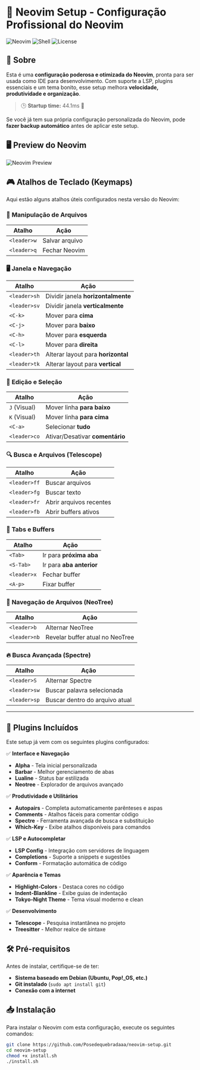 # 🚀 Neovim Setup - Configuração Profissional do Neovim 

![Neovim](https://img.shields.io/badge/Neovim-Setup-blue?style=for-the-badge&logo=neovim)
![Shell](https://img.shields.io/badge/Shell-Bash-green?style=for-the-badge&logo=gnu-bash)
![License](https://img.shields.io/github/license/Posedequebradaaa/neovim-setup?style=for-the-badge)

## 📌 Sobre
Esta é uma **configuração poderosa e otimizada do Neovim**, pronta para ser usada como IDE para desenvolvimento. Com suporte a LSP, plugins essenciais e um tema bonito, esse setup melhora **velocidade, produtividade e organização**.

> 🕒 **Startup time:** 44.1ms 🚀

Se você já tem sua própria configuração personalizada do Neovim, pode **fazer backup automático** antes de aplicar este setup.

## 🖥️ Preview do Neovim
![Neovim Preview](https://github.com/Posedequebradaaa/neovim-setup/raw/main/neovim.gif)

## 🎮 Atalhos de Teclado (Keymaps)

Aqui estão alguns atalhos úteis configurados nesta versão do Neovim:

### 📁 **Manipulação de Arquivos**
| Atalho         | Ação                 |
|---------------|---------------------|
| `<leader>w`   | Salvar arquivo |
| `<leader>q`   | Fechar Neovim |

### 🖥️ **Janela e Navegação**
| Atalho        | Ação |
|--------------|------|
| `<leader>sh` | Dividir janela **horizontalmente** |
| `<leader>sv` | Dividir janela **verticalmente** |
| `<C-k>` | Mover para **cima** |
| `<C-j>` | Mover para **baixo** |
| `<C-h>` | Mover para **esquerda** |
| `<C-l>` | Mover para **direita** |
| `<leader>th` | Alterar layout para **horizontal** |
| `<leader>tk` | Alterar layout para **vertical** |

### 📌 **Edição e Seleção**
| Atalho       | Ação |
|-------------|------|
| `J` (Visual) | Mover linha **para baixo** |
| `K` (Visual) | Mover linha **para cima** |
| `<C-a>` | Selecionar **tudo** |
| `<leader>co` | Ativar/Desativar **comentário** |

### 🔍 **Busca e Arquivos (Telescope)**
| Atalho       | Ação |
|-------------|------|
| `<leader>ff` | Buscar arquivos |
| `<leader>fg` | Buscar texto |
| `<leader>fr` | Abrir arquivos recentes |
| `<leader>fb` | Abrir buffers ativos |

### 🔀 **Tabs e Buffers**
| Atalho       | Ação |
|-------------|------|
| `<Tab>` | Ir para **próxima aba** |
| `<S-Tab>` | Ir para **aba anterior** |
| `<leader>x` | Fechar buffer |
| `<A-p>` | Fixar buffer |

### 📂 **Navegação de Arquivos (NeoTree)**
| Atalho       | Ação |
|-------------|------|
| `<leader>b` | Alternar NeoTree |
| `<leader>nb` | Revelar buffer atual no NeoTree |

### 🔥 **Busca Avançada (Spectre)**
| Atalho       | Ação |
|-------------|------|
| `<leader>S` | Alternar Spectre |
| `<leader>sw` | Buscar palavra selecionada |
| `<leader>sp` | Buscar dentro do arquivo atual |

---
## 🎯 **Plugins Incluídos**
Este setup já vem com os seguintes plugins configurados:

✅ **Interface e Navegação**  
- **Alpha** - Tela inicial personalizada  
- **Barbar** - Melhor gerenciamento de abas  
- **Lualine** - Status bar estilizada  
- **Neotree** - Explorador de arquivos avançado  

✅ **Produtividade e Utilitários**  
- **Autopairs** - Completa automaticamente parênteses e aspas  
- **Comments** - Atalhos fáceis para comentar código  
- **Spectre** - Ferramenta avançada de busca e substituição  
- **Which-Key** - Exibe atalhos disponíveis para comandos  

✅ **LSP e Autocompletar**  
- **LSP Config** - Integração com servidores de linguagem  
- **Completions** - Suporte a snippets e sugestões  
- **Conform** - Formatação automática de código  

✅ **Aparência e Temas**  
- **Highlight-Colors** - Destaca cores no código  
- **Indent-Blankline** - Exibe guias de indentação  
- **Tokyo-Night Theme** - Tema visual moderno e clean  

✅ **Desenvolvimento**  
- **Telescope** - Pesquisa instantânea no projeto  
- **Treesitter** - Melhor realce de sintaxe  

## 🛠️ **Pré-requisitos**
Antes de instalar, certifique-se de ter:
- **Sistema baseado em Debian (Ubuntu, Pop!_OS, etc.)**
- **Git instalado** (`sudo apt install git`)
- **Conexão com a internet**

## 📥 **Instalação**
Para instalar o Neovim com esta configuração, execute os seguintes comandos:

```bash
git clone https://github.com/Posedequebradaaa/neovim-setup.git
cd neovim-setup
chmod +x install.sh
./install.sh
